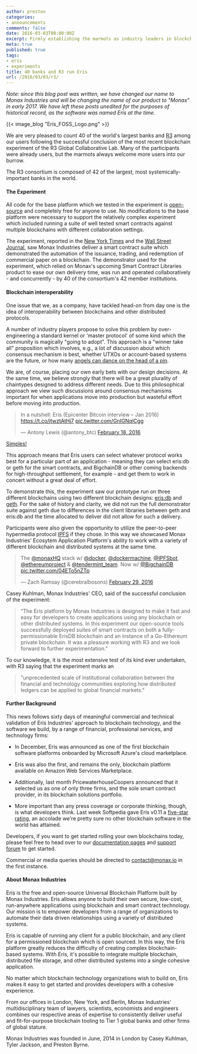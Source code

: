 ```yaml
---
author: preston
categories:
- announcements
comments: false
date: 2016-03-03T00:00:00Z
excerpt: Firmly establishing the marmots as industry leaders in blockchain tooling.
meta: true
published: true
tags:
- eris
- experiments
title: 40 banks and R3 run Eris
url: /2016/03/03/r3/
---
```


<div class="note">
	<em>Note: since this blog post was written, we have changed our name to Monax Industries and will be changing the name of our product to "Monax" in early 2017. We have left these posts unedited for the purposes of historical record, as the software was named Eris at the time.</em>
</div>

{{< image_blog "Eris_FOSS_Logo.png" >}}

We are very pleased to count 40 of the world's largest banks and [R3](http://r3cev.com/) among our users following the successful conclusion of the most recent blockchain experiment of the R3 Global Collaborative Lab. Many of the participants were already users, but the marmots always welcome more users into our burrow.

The R3 consortium is composed of 42 of the largest, most systemically-important banks in the world.

#### The Experiment

All code for the base platform which we tested in the experiment is [open-source](https://github.com/monax/) and completely free for anyone to use. No modifications to the base platform were necessary to support the relatively complex experiment which included running a suite of well tested smart contracts against multiple blockchains with different collaboration settings.

The experiment, reported in the [New York Times](http://www.nytimes.com/reuters/2016/03/02/business/02reuters-banking-blockchain-bonds.html?partner=IFTTT) and the [Wall Street Journal](http://blogs.wsj.com/cio/2016/03/02/key-blockchain-vendors-cloud-providers-square-off-in-major-test/), saw Monax Industries deliver a smart contract suite which demonstrated the automation of the issuance, trading, and redemption of commercial paper on a blockchain. The demonstrator used for the experiment, which relied on Monax's upcoming Smart Contract Libraries product to ease our own delivery time, was run and operated collaboratively - and concurrently - by 40 of the consortium's 42 member institutions.

#### Blockchain interoperability

One issue that we, as a company, have tackled head-on from day one is the idea of interoperability between blockchains and other distributed protocols.

A number of industry players propose to solve this problem by over-engineering a standard kernel or 'master protocol' of some kind which the community is magically "going to adopt". This approach is a "winner take all" proposition which involves, e.g., a lot of discussion about which consensus mechanism is best, whether UTXOs or account-based systems are the future, or how many [angels can dance on the head of a pin](https://en.wikipedia.org/wiki/How_many_angels_can_dance_on_the_head_of_a_pin%3F).

We are, of course, placing our own early bets with our design decisions. At the same time, we believe strongly that there will be a great plurality of chaintypes designed to address different needs. Due to this philosophical approach we view such discussions around consensus mechanisms important for when applications move into production but wasteful effort before moving into production.

<blockquote class="twitter-tweet" data-lang="en"><p lang="en" dir="ltr">In a nutshell: Eris (Epicenter Bitcoin interview – Jan 2016) <a href="https://t.co/jtwztAtHj7">https://t.co/jtwztAtHj7</a> <a href="https://t.co/GnIGNqlCgg">pic.twitter.com/GnIGNqlCgg</a></p>&mdash; Antony Lewis (@antony_btc) <a href="https://twitter.com/antony_btc/status/700307599137177602">February 18, 2016</a></blockquote>
<script async src="//platform.twitter.com/widgets.js" charset="utf-8"></script>

[Simples!](https://www.youtube.com/watch?v=t0AKC3wZdw4)

This approach means that Eris users can select whatever protocol works best for a particular part of an application - meaning they can select eris:db or geth for the smart contracts, and BigchainDB or other coming backends for high-throughput settlement, for example - and get them to work in concert without a great deal of effort.

To demonstrate this, the experiment saw our prototype run on three different blockchains using two different blockchain designs: [eris:db](/platform/db/) and [geth](https://github.com/ethereum/go-ethereum/wiki/geth). For the sake of history and clarity, we did not run the full demonstrator suite against geth due to differences in the client libraries between geth and eris:db and the time allocated to deliver did not allow for such a delivery.

Participants were also given the opportunity to utilize the peer-to-peer hypermedia protocol [IPFS](https://ipfs.io/) if they chose. In this way we showcased Monax Industries' Ecosytem Application Platform's ability to work with a variety of different blockchain and distributed systems at the same time.

<blockquote class="twitter-tweet" data-lang="en"><p lang="en" dir="ltr">The <a href="https://twitter.com/monaxHQ">@monaxHQ</a> stack w/ <a href="https://twitter.com/docker">@docker</a>, <a href="https://twitter.com/dockermachine">@dockermachine</a>, <a href="https://twitter.com/IPFSbot">@IPFSbot</a>, <a href="https://twitter.com/ethereumproject">@ethereumproject</a> &amp; <a href="https://twitter.com/tendermint_team">@tendermint_team</a>. Now w/ <a href="https://twitter.com/BigchainDB">@BigchainDB</a> <a href="https://t.co/04ETo5nZTp">pic.twitter.com/04ETo5nZTp</a></p>&mdash; Zach Ramsay (@cerebralbosons) <a href="https://twitter.com/cerebralbosons/status/704329255203663872">February 29, 2016</a></blockquote>
<script async src="//platform.twitter.com/widgets.js" charset="utf-8"></script>

Casey Kuhlman, Monax Industries' CEO, said of the successful conclusion of the experiment:

> “The Eris platform by Monax Industries is designed to make it fast and easy for developers to create applications using any blockchain or other distributed systems. In this experiment our open-source tools successfully deployed suites of smart contracts on both a fully-permissionable ErisDB blockchain and an instance of a Go-Ethereum private blockchain. It was a pleasure working with R3 and we look forward to further experimentation."

To our knowledge, it is the most extensive test of its kind ever undertaken, with R3 saying that the experiment marks an

> "unprecedented scale of institutional collaboration between the financial and technology communities exploring how distributed ledgers can be applied to global financial markets."

#### Further Background

This news follows sixty days of meaningful commercial and technical validation of Eris Industries' approach to blockchain technology, and the software we build, by a range of financial, professional services, and technology firms:

* In December, Eris was announced as one of the first blockchain software platforms onboarded by Microsoft Azure's cloud marketplace.

* Eris was also the first, and remains the only, blockchain platform available on Amazon Web Services Marketplace.

* Additionally, last month PricewaterhouseCoopers announced that it selected us as one of only three firms, and the sole smart contract provider, in its blockchain solutions portfolio.

* More important than any press coverage or corporate thinking, though, is what developers think. Last week Softpedia gave Eris v0.11 a [five-star rating](http://www.softpedia.com/get/Programming/Other-Programming-Files/Eris.shtml), an accolade we're pretty sure no other blockchain software in the world has attained.

Developers, if you want to get started rolling your own blockchains today, please feel free to head over to our [documentation pages](https://github.com/monax/) and [support forum](https://support.monax.io) to get started.

Commercial or media queries should be directed to contact@monax.io in the first instance.

#### About Monax Industries

Eris is the free and open-source Universal Blockchain Platform built by Monax Industries. Eris allows anyone to build their own secure, low-cost, run-anywhere applications using blockchain and smart contract technology. Our mission is to empower developers from a range of organizations to automate their data driven relationships using a variety of distributed systems.

Eris is capable of running any client for a public blockchain, and any client for a permissioned blockchain which is open sourced. In this way, the Eris platform greatly reduces the difficulty of creating complex blockchain-based systems. With Eris, it's possible to integrate multiple blockchain, distributed file storage, and other distributed systems into a single cohesive application.

No matter which blockchain technology organizations wish to build on, Eris makes it easy to get started and provides developers with a cohesive experience.

From our offices in London, New York, and Berlin, Monax Industries' multidisciplinary team of lawyers, scientists, economists and engineers combines our respective areas of expertise to consistently deliver useful and fit-for-purpose blockchain tooling to Tier 1 global banks and other firms of global stature.

Monax Industries was founded in June, 2014 in London by Casey Kuhlman, Tyler Jackson, and Preston Byrne.
